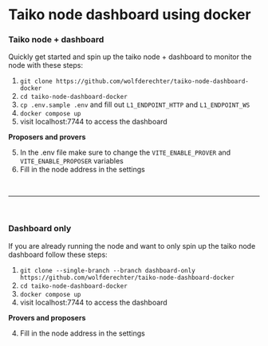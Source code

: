 # Taiko node dashboard using docker

### Taiko node + dashboard

Quickly get started and spin up the taiko node + dashboard to monitor the node with these steps:

1. `git clone https://github.com/wolfderechter/taiko-node-dashboard-docker`
2. `cd taiko-node-dashboard-docker`
3. `cp .env.sample .env` and fill out `L1_ENDPOINT_HTTP` and `L1_ENDPOINT_WS`
4. `docker compose up`
5. visit localhost:7744 to access the dashboard

**Proposers and provers**

5. In the .env file make sure to change the `VITE_ENABLE_PROVER` and `VITE_ENABLE_PROPOSER` variables
6. Fill in the node address in the settings

<br/>

---

<br/>

### Dashboard only

If you are already running the node and want to only spin up the taiko node dashboard follow these steps:

1. `git clone --single-branch --branch dashboard-only https://github.com/wolfderechter/taiko-node-dashboard-docker`
2. `cd taiko-node-dashboard-docker`
3. `docker compose up`
4. visit localhost:7744 to access the dashboard

**Provers and proposers**

4. Fill in the node address in the settings
